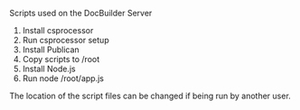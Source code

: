 Scripts used on the DocBuilder Server

1. Install csprocessor
2. Run csprocessor setup
3. Install Publican
4. Copy scripts to /root
5. Install Node.js
5. Run node /root/app.js

The location of the script files can be changed if being run by another user.

